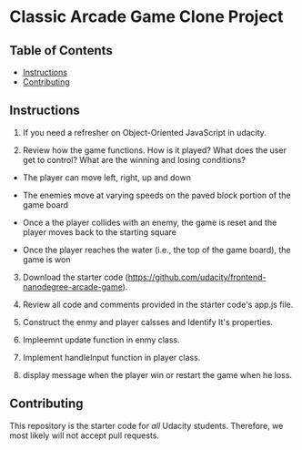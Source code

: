 # Classic Arcade Game Clone Project

## Table of Contents

- [Instructions](#instructions)
- [Contributing](#contributing)

## Instructions

1. If you need a refresher on Object-Oriented JavaScript in udacity.

2. Review how the game functions. How is it played? What does the user get to control? What are the winning and losing conditions?

- The player can move left, right, up and down

- The enemies move at varying speeds on the paved block portion of the game board

- Once a the player collides with an enemy, the game is reset and the player moves back to the starting square

- Once the player reaches the water (i.e., the top of the game board), the game is won

3. Download the starter code (https://github.com/udacity/frontend-nanodegree-arcade-game).

4. Review all code and comments provided in the starter code's app.js file.

5. Construct the enmy and player calsses and Identify It's properties.

6. Impleemnt update function in enmy class.

7. Implement handleInput function in player class.

8. display message when the player win or restart the game when he loss.


## Contributing

This repository is the starter code for _all_ Udacity students. Therefore, we most likely will not accept pull requests.
